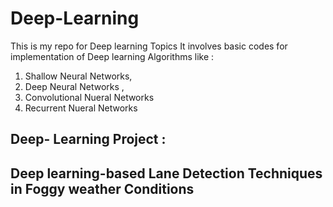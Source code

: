 # Deep-Learning
This is my repo for Deep learning Topics
It involves basic codes for implementation of Deep learning Algorithms like :

1. Shallow Neural Networks,
2.  Deep Neural Networks ,
3.  Convolutional Nueral Networks
4.  Recurrent Nueral Networks

## Deep- Learning Project :
## Deep learning-based Lane Detection Techniques in Foggy weather Conditions
